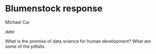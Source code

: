 # Blumenstock response

Michael Cui

date

What is the promise of data science for human development? What are some of the pitfalls
